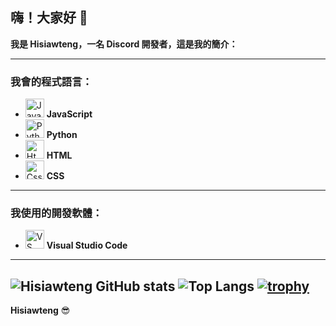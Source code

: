 ## 嗨！大家好 👋  
**我是 **Hisiawteng**，一名 Discord 開發者，這是我的簡介：**

---

### 我會的程式語言：
- <img src="https://cdn.jsdelivr.net/gh/devicons/devicon/icons/javascript/javascript-original.svg" height="30" alt="JavaScript" /> **JavaScript**  
- <img src="https://cdn.jsdelivr.net/gh/devicons/devicon/icons/python/python-original.svg" height="30" alt="Python" /> **Python**  
- <img src="https://cdn.jsdelivr.net/gh/devicons/devicon@latest/icons/html5/html5-original-wordmark.svg" height="30" alt="Html"/> **HTML**  
- <img src="https://cdn.jsdelivr.net/gh/devicons/devicon@latest/icons/css3/css3-original-wordmark.svg" height="30" alt="Css"/> **CSS**  

---

### **我使用的開發軟體：**
- <img src="https://cdn.jsdelivr.net/gh/devicons/devicon/icons/vscode/vscode-original.svg" height="30" alt="VS Code" /> **Visual Studio Code**  

---

![Hisiawteng GitHub stats](https://github-readme-stats.vercel.app/api?username=hisiawteng&show_icons=true&theme=radical)
![Top Langs](https://github-readme-stats.vercel.app/api/top-langs/?username=hisiawteng&layout=compact)
[![trophy](https://github-profile-trophy.vercel.app/?username=hisiawteng&theme=onestar)](https://github.com/ryo-ma/github-profile-trophy)
---

**Hisiawteng** 😎
